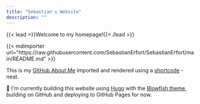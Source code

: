 ```yaml
---
title: "Sebastian's Website"
description: ""
---
```


{{< lead >}}Welcome to my homepage!{{< /lead >}}

<div style="text-align: left">
{{< mdimporter url="https://raw.githubusercontent.com/SebastianErfort/SebastianErfort/main/README.md" >}}
</div>

This is my [GitHub About Me](https://github.com/SebastianErfort/SebastianErfort) imported and rendered using a [shortcode](https://blowfish.page/docs/shortcodes/#markdown-importer) - neat.

:construction: I'm currently building this website using [Hugo](https://gohugo.io/) with the [Blowfish theme](https://github.com/nunocoracao/blowfish), building on GitHub and deploying to GitHub Pages for now.
